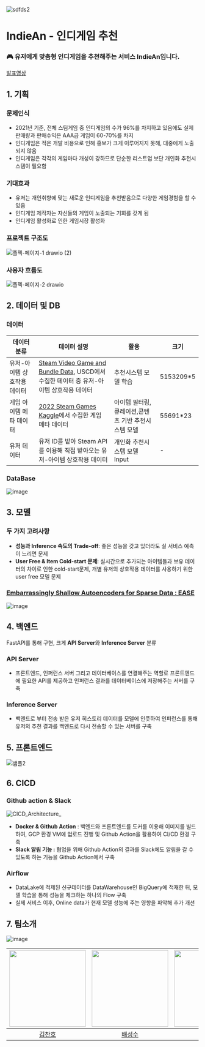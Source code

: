 ![sdfds2](https://user-images.githubusercontent.com/75313644/217699370-333fccd7-2a50-43bd-ae01-9517db260b0d.png)
# IndieAn - 인디게임 추천
### 🎮 유저에게 맞춤형 **인디게임**을 추천해주는 서비스 **IndieAn**입니다.
[발표영상](https://www.youtube.com/watch?v=oPFaxmiCS4w)
## 1. 기획

### **문제인식**

- 2021년 기준, 전체 스팀게임 중 인디게임의 수가 96%를 차지하고 있음에도 실제 판매량과 판매수익은 AAA급 게임이 60-70%를 차지
- 인디게임은 적은 개발 비용으로 인해 홍보가 크게 이루어지지 못해, 대중에게 노출되지 않음
- 인디게임은 각각의 게임마다 개성이 강하므로 단순한 리스트업 보단 개인화 추천시스템이 필요함

### **기대효과**

- 유저는 개인취향에 맞는 새로운 인디게임을 추천받음으로 다양한 게임경험을 할 수 있음
- 인디게임 제작자는 자신들의 게임이 노출되는 기회를 갖게 됨
- 인디게임 활성화로 인한 게임시장 활성화

### **프로젝트 구조도**

![플젝-페이지-1 drawio (2)](https://user-images.githubusercontent.com/75313644/217700589-19e33760-93b8-4a46-ac3f-47784cfb0755.png)

### **사용자 흐름도**

![플젝-페이지-2 drawio](https://user-images.githubusercontent.com/75313644/217700599-4ebabeb8-e118-4545-9172-e7bb2ff7893f.png)


## 2. 데이터 및 DB

### 데이터

| 데이터 분류 | 데이터 설명 | 활용 | 크기 |
| --- | --- | --- | --- |
| 유저-아이템 상호작용 데이터 | [Steam Video Game and Bundle Data](https://cseweb.ucsd.edu/~jmcauley/datasets.html#steam_data), USCD에서 수집한 데이터 중 유저-아이템 상호작용 데이터 | 추천시스템 모델 학습 | 5153209*5 |
| 게임 아이템 메타 데이터 | [2022 Steam Games Kaggle](https://www.kaggle.com/datasets/tristan581/all-55000-games-on-steam-november-2022)에서 수집한 게임 메타 데이터 | 아이템 필터링, 큐레이션,콘텐츠 기반 추천시스템 모델 | 55691*23 |
| 유저 데이터 | 유저 ID를 받아 Steam API를 이용해 직접 받아오는 유저-아이템 상호작용 데이터 | 개인화 추천시스템 모델 Input | - |

### DataBase

![image](https://user-images.githubusercontent.com/75313644/217702168-a5530b02-7e5f-4ae2-86d1-0714e2d4fb07.png)


## 3. 모델

### 두 가지 고려사항

- **성능과 Inference 속도의 Trade-off**: 좋은 성능을 갖고 있더라도 실 서비스 예측이 느리면 문제
- **User Free & Item Cold-start 문제**: 실시간으로 추가되는 아이템들과 보유 데이터의 차이로 인한 cold-start문제, 개별 유저의 상호작용 데이터를 사용하기 위한 user free 모델 문제

### [Embarrassingly Shallow Autoencoders for Sparse Data : EASE](https://arxiv.org/abs/1905.03375)

![image](https://user-images.githubusercontent.com/75313644/217702651-16f3f24e-fe69-4003-a0a8-cf831bfa2790.png)



## 4. 백엔드
FastAPI를 통해 구현, 크게 **API Server**와 **Inference Server** 분류
### API Server
- 프론트엔드, 인퍼런스 서버 그리고 데이터베이스를 연결해주는 역할로 프론트엔드에 필요한 API를 제공하고 인퍼런스 결과를 데이터베이스에 저장해주는 서버를 구축

### Inference Server
- 백엔드로 부터 전송 받은 유저 히스토리 데이터를 모델에 인풋하여 인퍼런스를 통해 유저의 추천 결과를 백엔드로 다시 전송할 수 있는 서버를 구축



## 5. 프론트엔드 
![샘플2](https://user-images.githubusercontent.com/75313644/217703335-505873a8-1f65-49de-a9c5-50db6745128e.gif)



## 6. CICD

### Github action & Slack
![CICD_Architecture_](https://user-images.githubusercontent.com/28619804/217706048-fa7696c1-01ae-4d2b-8d6b-c54860653aa0.png)

- **Docker & Github Action** : 백엔드와 프론트엔드를 도커를 이용해 이미지를 빌드하여, GCP 환경 VM에 업로드 진행 및 Github Action을 활용하여 CI/CD 환경 구축
- **Slack 알림 기능 :** 협업을 위해 Github Action의 결과를 Slack에도 알림을 갈 수 있도록 하는 기능을 Github Action에서 구축
       
### Airflow
- DataLake에 적제된 신규데이터를 DataWarehouse인 BigQuery에 적재한 뒤, 모델 학습을 통해 성능을 체크하는 하나의 Flow 구축
- 실제 서비스 이후, Online data가 현재 모델 성능에 주는 영향을 파악해 추가 개선



## 7. 팀소개
![image](https://user-images.githubusercontent.com/75313644/217704990-176c03fc-988c-448e-b277-78af497d7baa.png)

| [<img src="https://avatars.githubusercontent.com/u/94108712?v=4" width="200px">](https://github.com/KChanho) | [<img src="https://avatars.githubusercontent.com/u/22442453?v=4" width="200px">](https://github.com/sungsubae) | [<img src="https://avatars.githubusercontent.com/u/28619804?v=4" width="200px">](https://github.com/JJI-Hoon) | [<img src="https://avatars.githubusercontent.com/u/71113430?v=4" width="200px">](https://github.com/sobin98) | [<img src="https://avatars.githubusercontent.com/u/75313644?v=4" width="200px">](https://github.com/dnjstka0307) |
| :--------------------------------------------------------------------------------------: | :----------------------------------------------------------------------------------------------: | :--------------------------------------------------------------------------------------: | :--------------------------------------------------------------------------------------: | :--------------------------------------------------------------------------------------:
|                          [김찬호](https://github.com/KChanho)                            |                            [배성수](https://github.com/sungsubae)                             |                        [이지훈](https://github.com/JJI-Hoon)                           |                          [정소빈](https://github.com/sobin98)                           |                            [조원삼](https://github.com/dnjstka0307)                   
